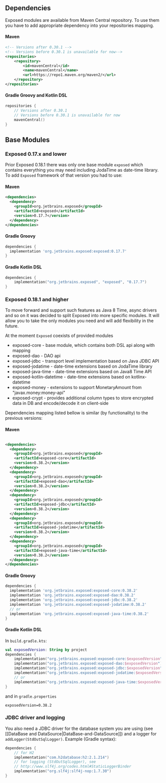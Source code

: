 ## Dependencies
Exposed modules are available from Maven Central repository.
To use them you have to add appropriate dependency into your repositories mapping.

#### Maven
```xml
<!-- Versions after 0.30.1 -->
<!-- Versions before 0.30.1 is unavailable for now-->
<repositories>
    <repository>
        <id>mavenCentral</id>
        <name>mavenCentral</name>
        <url>https://repo1.maven.org/maven2/</url>
    </repository>
</repositories>
```

#### Gradle Groovy and Kotlin DSL

```kotlin
repositories {
    // Versions after 0.30.1
    // Versions before 0.30.1 is unavailable for now
    mavenCentral()
}
```

## Base Modules
### Exposed 0.17.x and lower
Prior Exposed 0.18.1 there was only one base module `exposed` which contains everything you may need including JodaTime as date-time library.
To add `Exposed` framework of that version you had to use: 
    
#### Maven
```xml
<dependencies>
  <dependency>
    <groupId>org.jetbrains.exposed</groupId>
    <artifactId>exposed</artifactId>
    <version>0.17.7</version>
  </dependency>
</dependencies>

```

#### Gradle Groovy
```groovy
dependencies {
  implementation 'org.jetbrains.exposed:exposed:0.17.7'
}
```
#### Gradle Kotlin DSL
```kotlin
dependencies {
    implementation("org.jetbrains.exposed", "exposed", "0.17.7")
}
```

### Exposed 0.18.1 and higher
To move forward and support such features as Java 8 Time, async drivers and so on it was decided to split Exposed into more specific modules. It will allow you to take the only modules you need and will add flexibility in the future.

At the moment `Exposed` coexists of provided modules
* exposed-core - base module, which contains both DSL api along with mapping
* exposed-dao - DAO api 
* exposed-jdbc - transport level implementation based on Java JDBC API
* exposed-jodatime - date-time extensions based on JodaTime library
* exposed-java-time - date-time extensions based on Java8 Time API
* exposed-kotlin-datetime - date-time extensions based on kotlinx-datetime
* exposed-money - extensions to support MonetaryAmount from "javax.money:money-api"
* exposed-crypt - provides additional column types to store encrypted data in DB and encode/decode it on client-side

Dependencies mapping listed bellow is similar (by functionality) to the previous versions:
#### Maven
```xml

<dependencies>
  <dependency>
    <groupId>org.jetbrains.exposed</groupId>
    <artifactId>exposed-core</artifactId>
    <version>0.38.2</version>
  </dependency>
  <dependency>
    <groupId>org.jetbrains.exposed</groupId>
    <artifactId>exposed-dao</artifactId>
    <version>0.38.2</version>
  </dependency>
  <dependency>
    <groupId>org.jetbrains.exposed</groupId>
    <artifactId>exposed-jdbc</artifactId>
    <version>0.38.2</version>
  </dependency>
  <dependency>
    <groupId>org.jetbrains.exposed</groupId>
    <artifactId>exposed-jodatime</artifactId>
    <version>0.38.2</version>
  </dependency>
  <dependency>
    <groupId>org.jetbrains.exposed</groupId>
    <artifactId>exposed-java-time</artifactId>
    <version>0.38.2</version>
  </dependency>
</dependencies>

```

#### Gradle Groovy
```groovy
dependencies {
  implementation 'org.jetbrains.exposed:exposed-core:0.38.2'
  implementation 'org.jetbrains.exposed:exposed-dao:0.38.2'
  implementation 'org.jetbrains.exposed:exposed-jdbc:0.38.2'
  implementation 'org.jetbrains.exposed:exposed-jodatime:0.38.2'
  // or
  implementation 'org.jetbrains.exposed:exposed-java-time:0.38.2'
}
```
#### Gradle Kotlin DSL
In `build.gradle.kts`:
```kotlin
val exposedVersion: String by project
dependencies {
    implementation("org.jetbrains.exposed:exposed-core:$exposedVersion")
    implementation("org.jetbrains.exposed:exposed-dao:$exposedVersion")
    implementation("org.jetbrains.exposed:exposed-jdbc:$exposedVersion")
    implementation("org.jetbrains.exposed:exposed-jodatime:$exposedVersion")
    // or
    implementation("org.jetbrains.exposed:exposed-java-time:$exposedVersion")
}
```
and in `gradle.properties`
```
exposedVersion=0.38.2
```

### JDBC driver and logging
You also need a JDBC driver for the database system you are using (see [[DataBase and DataSource|DataBase-and-DataSource]]) and a logger for `addLogger(StdOutSqlLogger)`. Example (Gradle syntax):
```kotlin
dependencies {
    // for H2
    implementation("com.h2database:h2:2.1.214")
    // for logging (StdOutSqlLogger), see
    // http://www.slf4j.org/codes.html#StaticLoggerBinder
    implementation("org.slf4j:slf4j-nop:1.7.30")
}
```
